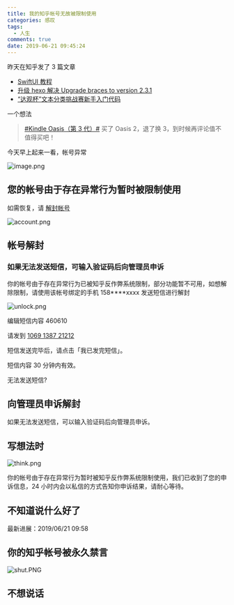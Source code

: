 ```yaml
---
title: 我的知乎帐号无故被限制使用
categories: 感叹
tags:
  - 人生
comments: true
date: 2019-06-21 09:45:24
---
```


昨天在知乎发了 3 篇文章

* [SwiftUI 教程](https://zhuanlan.zhihu.com/p/69961647)
* [升级 hexo 解决 Upgrade braces to version 2.3.1](https://zhuanlan.zhihu.com/p/69976529)
* [“达观杯”文本分类挑战赛新手入门代码](https://zhuanlan.zhihu.com/p/70046172)

一个想法

> [#Kindle Oasis（第 3 代）#](https://www.zhihu.com/search?q=%23Kindle+Oasis%EF%BC%88%E7%AC%AC+3+%E4%BB%A3%EF%BC%89%23) 买了 Oasis 2，退了换 3，到时候再评论值不值得买吧！

今天早上起来一看，帐号异常

![image.png](https://upload-images.jianshu.io/upload_images/910914-3fbe4da7ecdb5295.png?imageMogr2/auto-orient/strip%7CimageView2/2/w/1240)

<!--more-->

## 您的帐号由于存在异常行为暂时被限制使用

如需恢复，请 [解封帐号](https://www.zhihu.com/account/unblock)

![account.png](https://upload-images.jianshu.io/upload_images/910914-321098016f52b0e5.png?imageMogr2/auto-orient/strip%7CimageView2/2/w/1240)

## 帐号解封

### 如果无法发送短信，可输入验证码后向管理员申诉

你的帐号由于存在异常行为已被知乎反作弊系统限制，部分功能暂不可用，如想解除限制，请使用该帐号绑定的手机 158****xxxx 发送短信进行解封

![unlock.png](https://upload-images.jianshu.io/upload_images/910914-1dbccaf8c7ad238f.png?imageMogr2/auto-orient/strip%7CimageView2/2/w/1240)

编辑短信内容 460610

请发到 [1069 1387 21212](sms:1069138721212)

短信发送完毕后，请点击「我已发完短信」。

短信内容 30 分钟内有效。

无法发送短信?

## 向管理员申诉解封

如果无法发送短信，可以输入验证码后向管理员申诉。

## 写想法时

![think.png](https://upload-images.jianshu.io/upload_images/910914-93aa78b87e9b4b67.png?imageMogr2/auto-orient/strip%7CimageView2/2/w/1240)

你的帐号由于存在异常行为暂时被知乎反作弊系统限制使用，我们已收到了您的申诉信息，24 小时内会以私信的方式告知你申诉结果，请耐心等待。

## 不知道说什么好了

最新进展：2019/06/21 09:58

## 你的知乎帐号被永久禁言

![shut.PNG](https://upload-images.jianshu.io/upload_images/910914-566ee3e51987f1bb.PNG?imageMogr2/auto-orient/strip%7CimageView2/2/w/1240)

## 不想说话

